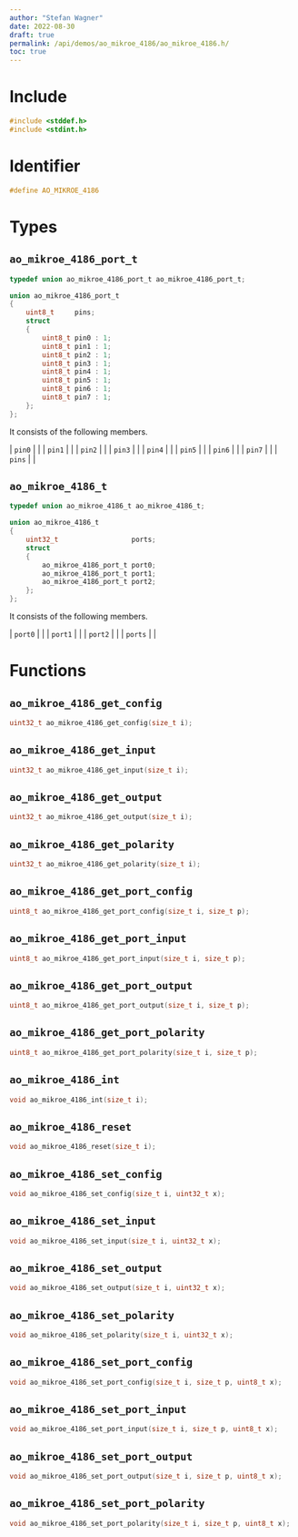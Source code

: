 ```yaml
---
author: "Stefan Wagner"
date: 2022-08-30
draft: true
permalink: /api/demos/ao_mikroe_4186/ao_mikroe_4186.h/
toc: true
---
```


# Include

```c
#include <stddef.h>
#include <stdint.h>
```

# Identifier

```c
#define AO_MIKROE_4186
```

# Types

## `ao_mikroe_4186_port_t`

```c
typedef union ao_mikroe_4186_port_t ao_mikroe_4186_port_t;
```

```c
union ao_mikroe_4186_port_t
{
    uint8_t     pins;
    struct
    {
        uint8_t pin0 : 1;
        uint8_t pin1 : 1;
        uint8_t pin2 : 1;
        uint8_t pin3 : 1;
        uint8_t pin4 : 1;
        uint8_t pin5 : 1;
        uint8_t pin6 : 1;
        uint8_t pin7 : 1;
    };
};
```

It consists of the following members.

| `pin0` | |
| `pin1` | |
| `pin2` | |
| `pin3` | |
| `pin4` | |
| `pin5` | |
| `pin6` | |
| `pin7` | |
| `pins` | |

## `ao_mikroe_4186_t`

```c
typedef union ao_mikroe_4186_t ao_mikroe_4186_t;
```

```c
union ao_mikroe_4186_t
{
    uint32_t                  ports;
    struct
    {
        ao_mikroe_4186_port_t port0;
        ao_mikroe_4186_port_t port1;
        ao_mikroe_4186_port_t port2;
    };
};
```

It consists of the following members.

| `port0` | |
| `port1` | |
| `port2` | |
| `ports` | |

# Functions

## `ao_mikroe_4186_get_config`

```c
uint32_t ao_mikroe_4186_get_config(size_t i);
```

## `ao_mikroe_4186_get_input`

```c
uint32_t ao_mikroe_4186_get_input(size_t i);
```

## `ao_mikroe_4186_get_output`

```c
uint32_t ao_mikroe_4186_get_output(size_t i);
```

## `ao_mikroe_4186_get_polarity`

```c
uint32_t ao_mikroe_4186_get_polarity(size_t i);
```

## `ao_mikroe_4186_get_port_config`

```c
uint8_t ao_mikroe_4186_get_port_config(size_t i, size_t p);
```

## `ao_mikroe_4186_get_port_input`

```c
uint8_t ao_mikroe_4186_get_port_input(size_t i, size_t p);
```

## `ao_mikroe_4186_get_port_output`

```c
uint8_t ao_mikroe_4186_get_port_output(size_t i, size_t p);
```

## `ao_mikroe_4186_get_port_polarity`

```c
uint8_t ao_mikroe_4186_get_port_polarity(size_t i, size_t p);
```

## `ao_mikroe_4186_int`

```c
void ao_mikroe_4186_int(size_t i);
```

## `ao_mikroe_4186_reset`

```c
void ao_mikroe_4186_reset(size_t i);
```

## `ao_mikroe_4186_set_config`

```c
void ao_mikroe_4186_set_config(size_t i, uint32_t x);
```

## `ao_mikroe_4186_set_input`

```c
void ao_mikroe_4186_set_input(size_t i, uint32_t x);
```

## `ao_mikroe_4186_set_output`

```c
void ao_mikroe_4186_set_output(size_t i, uint32_t x);
```

## `ao_mikroe_4186_set_polarity`

```c
void ao_mikroe_4186_set_polarity(size_t i, uint32_t x);
```

## `ao_mikroe_4186_set_port_config`

```c
void ao_mikroe_4186_set_port_config(size_t i, size_t p, uint8_t x);
```

## `ao_mikroe_4186_set_port_input`

```c
void ao_mikroe_4186_set_port_input(size_t i, size_t p, uint8_t x);
```

## `ao_mikroe_4186_set_port_output`

```c
void ao_mikroe_4186_set_port_output(size_t i, size_t p, uint8_t x);
```

## `ao_mikroe_4186_set_port_polarity`

```c
void ao_mikroe_4186_set_port_polarity(size_t i, size_t p, uint8_t x);
```
